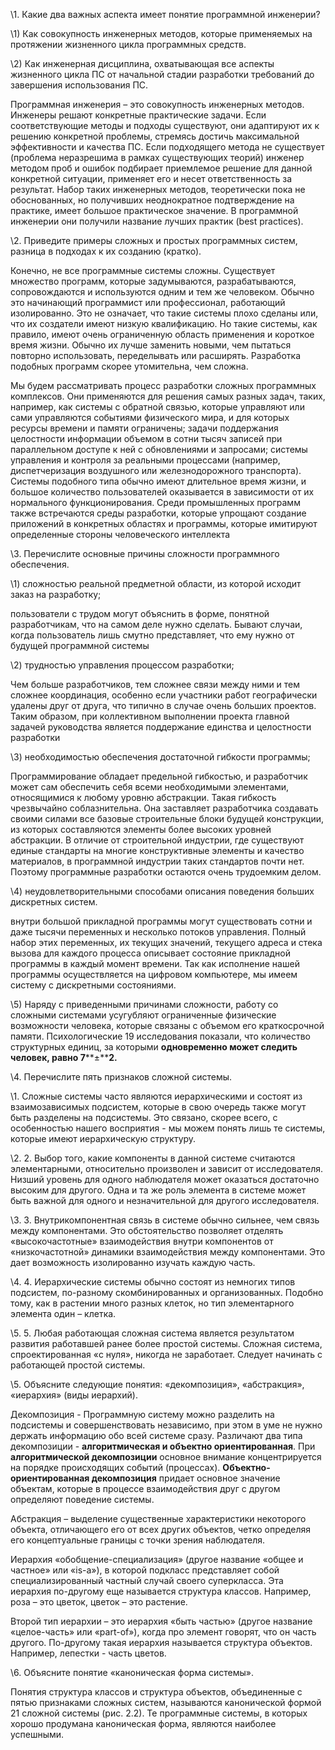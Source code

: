 \1.   Какие два важных аспекта имеет понятие программной инженерии?

\1)   Как совокупность инженерных методов, которые применяемых на протяжении жизненного цикла программных средств.

\2)   Как инженерная дисциплина, охватывающая все аспекты жизненного цикла ПС от начальной стадии разработки требований до завершения использования ПС.

Программная инженерия – это совокупность инженерных методов. Инженеры решают конкретные практические задачи. Если соответствующие методы и подходы существуют, они адаптируют их к решению конкретной проблемы, стремясь достичь максимальной эффективности и качества ПС. Если подходящего метода не существует (проблема неразрешима в рамках существующих теорий) инженер методом проб и ошибок подбирает приемлемое решение для данной конкретной ситуации, применяет его и несет ответственность за результат. Набор таких инженерных методов, теоретически пока не обоснованных, но получивших неоднократное подтверждение на практике, имеет большое практическое значение. В программной инженерии они получили название лучших практик (best practices).

 

\2.    Приведите примеры сложных и простых программных систем, разница в подходах к их созданию (кратко).

Конечно, не все программные системы сложны. Существует множество программ, которые задумываются, разрабатываются, сопровождаются и используются одним и тем же человеком. Обычно это начинающий программист или профессионал, работающий изолированно. Это не означает, что такие системы плохо сделаны или, что их создатели имеют низкую квалификацию. Но такие системы, как правило, имеют очень ограниченную область применения и короткое время жизни. Обычно их лучше заменить новыми, чем пытаться повторно использовать, переделывать или расширять. Разработка подобных программ скорее утомительна, чем сложна. 

Мы будем рассматривать процесс разработки сложных программных комплексов. Они применяются для решения самых разных задач, таких, например, как системы с обратной связью, которые управляют или сами управляются событиями физического мира, и для которых ресурсы времени и памяти ограничены; задачи поддержания целостности информации объемом в сотни тысяч записей при параллельном доступе к ней с обновлениями и запросами; системы управления и контроля за реальными процессами (например, диспетчеризация воздушного или железнодорожного транспорта). Системы подобного типа обычно имеют длительное время жизни, и большое количество пользователей оказывается в зависимости от их нормального функционирования. Среди промышленных программ также встречаются среды разработки, которые упрощают создание приложений в конкретных областях и программы, которые имитируют определенные стороны человеческого интеллекта

 

\3.   Перечислите основные причины сложности программного обеспечения.

\1)   сложностью реальной предметной области, из которой исходит заказ на разработку; 

пользователи с трудом могут объяснить в форме, понятной разработчикам, что на самом деле нужно сделать. Бывают случаи, когда пользователь лишь смутно представляет, что ему нужно от будущей программной системы

\2)   трудностью управления процессом разработки; 

Чем больше разработчиков, тем сложнее связи между ними и тем сложнее координация, особенно если участники работ географически удалены друг от друга, что типично в случае очень больших проектов. Таким образом, при коллективном выполнении проекта главной задачей руководства является поддержание единства и целостности разработки

\3)   необходимостью обеспечения достаточной гибкости программы; 

Программирование обладает предельной гибкостью, и разработчик может сам обеспечить себя всеми необходимыми элементами, относящимися к любому уровню абстракции. Такая гибкость чрезвычайно соблазнительна. Она заставляет разработчика создавать своими силами все базовые строительные блоки будущей конструкции, из которых составляются элементы более высоких уровней абстракции. В отличие от строительной индустрии, где существуют единые стандарты на многие конструктивные элементы и качество материалов, в программной индустрии таких стандартов почти нет. Поэтому программные разработки остаются очень трудоемким делом.

\4)   неудовлетворительными способами описания поведения больших дискретных систем.

внутри большой прикладной программы могут существовать сотни и даже тысячи переменных и несколько потоков управления. Полный набор этих переменных, их текущих значений, текущего адреса и стека вызова для каждого процесса описывает состояние прикладной программы в каждый момент времени. Так как исполнение нашей программы осуществляется на цифровом компьютере, мы имеем систему с дискретными состояниями. 

\5)   Наряду с приведенными причинами сложности, работу со сложными системами усугубляют ограниченные физические возможности человека, которые связаны с объемом его краткосрочной памяти. Психологические 19 исследования показали, что количество структурных единиц, за которыми **одновременно может следить человек, равно 7****±****2.**

 

\4.   Перечислите пять признаков сложной системы.

\1.   Сложные системы часто являются иерархическими и состоят из взаимозависимых подсистем, которые в свою очередь также могут быть разделены на подсистемы. Это связано, скорее всего, с особенностью нашего восприятия - мы можем понять лишь те системы, которые имеют иерархическую структуру.

\2.   2. Выбор того, какие компоненты в данной системе считаются элементарными, относительно произволен и зависит от исследователя. Низший уровень для одного наблюдателя может оказаться достаточно высоким для другого. Одна и та же роль элемента в системе может быть важной для одного и незначительной для другого исследователя. 

\3.   3. Внутрикомпонентная связь в системе обычно сильнее, чем связь между компонентами. Это обстоятельство позволяет отделять «высокочастотные» взаимодействия внутри компонентов от «низкочастотной» динамики взаимодействия между компонентами. Это дает возможность изолированно изучать каждую часть. 

\4.   4. Иерархические системы обычно состоят из немногих типов подсистем, по-разному скомбинированных и организованных. Подобно тому, как в растении много разных клеток, но тип элементарного элемента один – клетка. 

\5.   5. Любая работающая сложная система является результатом развития работавшей ранее более простой системы. Сложная система, спроектированная «с нуля», никогда не заработает. Следует начинать с работающей простой системы.

 

\5.   Объясните следующие понятия: «декомпозиция», «абстракция», «иерархия» (виды иерархий).

Декомпозиция - Программную систему можно разделить на подсистемы и совершенствовать независимо, при этом в уме не нужно держать информацию обо всей системе сразу. Различают два типа декомпозиции - **алгоритмическая и объектно ориентированная**. При **алгоритмической декомпозиции** основное внимание концентрируется на порядке происходящих событий (процессах). **Объектно-ориентированная декомпозиция** придает основное значение объектам, которые в процессе взаимодействия друг с другом определяют поведение системы.

Абстракция – выделение существенные характеристики некоторого объекта, отличающего его от всех других объектов, четко определяя его концептуальные границы с точки зрения наблюдателя.

Иерархия «обобщение-специализация» (другое название «общее и частное» или «is-a»), в которой подкласс представляет собой специализированный частный случай своего суперкласса. Эта иерархия по-другому еще называется структура классов. Например, роза – это цветок, цветок – это растение.

Второй тип иерархии – это иерархия «быть частью» (другое название «целое-часть» или «part-of»), когда про элемент говорят, что он часть другого. По-другому такая иерархия называется структура объектов. Например, лепестки - часть цветов.

 

\6.   Объясните понятие «каноническая форма системы».

Понятия структура классов и структура объектов, объединенные с пятью признаками сложных систем, называются канонической формой 21 сложной системы (рис. 2.2). Те программные системы, в которых хорошо продумана каноническая форма, являются наиболее успешными.

 